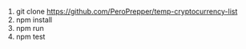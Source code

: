 1.  git clone https://github.com/PeroPrepper/temp-cryptocurrency-list
2.  npm install
3.  npm run
4.  npm test
